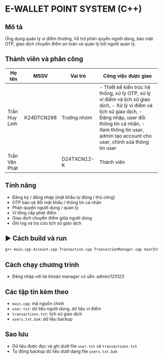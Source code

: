 # E-WALLET POINT SYSTEM (C++)

## Mô tả
Ứng dụng quản lý ví điểm thưởng, hỗ trợ phân quyền người dùng, bảo mật OTP, giao dịch chuyển điểm an toàn và quản lý bởi người quản lý.

##  Thành viên và phân công
| Họ tên           | MSSV       | Vai trò            | Công việc được giao                    |
|----------------  |---------   |------------------- |----------------------------------------|
| Trần Huy Linh   | K24DTCN298 | Trưởng nhóm        |- Thiết kế kiến trúc hệ thống, xử lý OTP, xử lý ví điểm và lịch sử giao dịch, - Xử lý ví điểm và lịch sử giao dịch, - Đăng nhập, user đổi thông tin cá nhân, - Xem thông tin user, admin tạo account cho user, chỉnh sửa thông tin user|
| Trần Văn Phát  |  | D24TXCN12-K         | Thành viên      | - Xử lý Đăng nhập, đăng ký

## Tính năng
- Đăng ký / đăng nhập (mật khẩu tự động / thủ công)
- OTP bảo vệ đổi mật khẩu / thông tin cá nhân
- Phân quyền người dùng / quản lý
- Ví tổng cấp phát điểm
- Giao dịch chuyển điểm giữa người dùng
- Ghi log và tra cứu lịch sử giao dịch

## ▶️ Cách build và run
```sh
g++ main.cpp Account.cpp Transaction.cpp TransactionManager.cpp UserInterface.cpp utils.cpp -o wallet_app -lssl -lcrypto
```

## Cách chạy chương trình
- Đăng nhập với tài khoản manager có sẵn: admin/123123

##  Các tập tin kèm theo
- `main.cpp`: mã nguồn chính
- `user.txt`: dữ liệu người dùng, dữ liệu ví điểm
- `transactions.txt`: lịch sử giao dịch
- `users.txt.bak`: dữ liệu backup

##  Sao lưu
- Dữ liệu được đọc và ghi dưới file `user.txt` và `transactions.txt`
- Tự động backup dữ liệu dưới dạng file `users.txt.bak`
